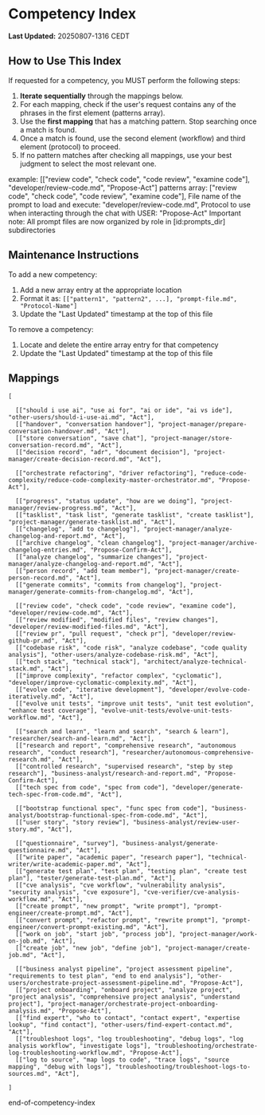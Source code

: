# Competency Index

**Last Updated:** 20250807-1316 CEDT

## How to Use This Index

If requested for a competency, you MUST perform the following steps:
1.  **Iterate sequentially** through the mappings below.
2.  For each mapping, check if the user's request contains any of the phrases in the first element (patterns array).
3.  Use the **first mapping** that has a matching pattern. Stop searching once a match is found.
4.  Once a match is found, use the second element (workflow) and third element (protocol) to proceed.
5.  If no pattern matches after checking all mappings, use your best judgment to select the most relevant one.

example:  [["review code", "check code", "code review", "examine code"], "developer/review-code.md", "Propose-Act"]
patterns array: ["review code", "check code", "code review", "examine code"],
File name of the prompt to load and execute: "developer/review-code.md", 
Protocol to use when interacting through the chat with USER: "Propose-Act"
Important note: All prompt files are now organized by role in [id:prompts_dir] subdirectories

## Maintenance Instructions

To add a new competency:
1. Add a new array entry at the appropriate location
2. Format it as: `[["pattern1", "pattern2", ...], "prompt-file.md", "Protocol-Name"]`
3. Update the "Last Updated" timestamp at the top of this file

To remove a competency:
1. Locate and delete the entire array entry for that competency
2. Update the "Last Updated" timestamp at the top of this file

## Mappings

```
[

  [["should i use ai", "use ai for", "ai or ide", "ai vs ide"], "other-users/should-i-use-ai.md", "Act"],
  [["handover", "conversation handover"], "project-manager/prepare-conversation-handover.md", "Act"],
  [["store conversation", "save chat"], "project-manager/store-conversation-record.md", "Act"],
  [["decision record", "adr", "document decision"], "project-manager/create-decision-record.md", "Act"],

  [["orchestrate refactoring", "driver refactoring"], "reduce-code-complexity/reduce-code-complexity-master-orchestrator.md", "Propose-Act"],

  [["progress", "status update", "how are we doing"], "project-manager/review-progress.md", "Act"],
  [["tasklist", "task list", "generate tasklist", "create tasklist"], "project-manager/generate-tasklist.md", "Act"],
  [["changelog", "add to changelog"], "project-manager/analyze-changelog-and-report.md", "Act"],
  [["archive changelog", "clean changelog"], "project-manager/archive-changelog-entries.md", "Propose-Confirm-Act"],
  [["analyze changelog", "summarize changes"], "project-manager/analyze-changelog-and-report.md", "Act"],
  [["person record", "add team member"], "project-manager/create-person-record.md", "Act"],
  [["generate commits", "commits from changelog"], "project-manager/generate-commits-from-changelog.md", "Act"],

  [["review code", "check code", "code review", "examine code"], "developer/review-code.md", "Act"],
  [["review modified", "modified files", "review changes"], "developer/review-modified-files.md", "Act"],
  [["review pr", "pull request", "check pr"], "developer/review-github-pr.md", "Act"],
  [["codebase risk", "code risk", "analyze codebase", "code quality analysis"], "other-users/analyze-codebase-risk.md", "Act"],
  [["tech stack", "technical stack"], "architect/analyze-technical-stack.md", "Act"],
  [["improve complexity", "refactor complex", "cyclomatic"], "developer/improve-cyclomatic-complexity.md", "Act"],
  [["evolve code", "iterative development"], "developer/evolve-code-iteratively.md", "Act"],
  [["evolve unit tests", "improve unit tests", "unit test evolution", "enhance test coverage"], "evolve-unit-tests/evolve-unit-tests-workflow.md", "Act"],

  [["search and learn", "learn and search", "search & learn"], "researcher/search-and-learn.md", "Act"],
  [["research and report", "comprehensive research", "autonomous research", "conduct research"], "researcher/autonomous-comprehensive-research.md", "Act"],
  [["controlled research", "supervised research", "step by step research"], "business-analyst/research-and-report.md", "Propose-Confirm-Act"],
  [["tech spec from code", "spec from code"], "developer/generate-tech-spec-from-code.md", "Act"],

  [["bootstrap functional spec", "func spec from code"], "business-analyst/bootstrap-functional-spec-from-code.md", "Act"],
  [["user story", "story review"], "business-analyst/review-user-story.md", "Act"],

  [["questionnaire", "survey"], "business-analyst/generate-questionnaire.md", "Act"],
  [["write paper", "academic paper", "research paper"], "technical-writer/write-academic-paper.md", "Act"],
  [["generate test plan", "test plan", "testing plan", "create test plan"], "tester/generate-test-plan.md", "Act"],
  [["cve analysis", "cve workflow", "vulnerability analysis", "security analysis", "cve exposure"], "cve-verifier/cve-analysis-workflow.md", "Act"],
  [["create prompt", "new prompt", "write prompt"], "prompt-engineer/create-prompt.md", "Act"],
  [["convert prompt", "refactor prompt", "rewrite prompt"], "prompt-engineer/convert-prompt-existing.md", "Act"],
  [["work on job", "start job", "process job"], "project-manager/work-on-job.md", "Act"],
  [["create job", "new job", "define job"], "project-manager/create-job.md", "Act"],

  [["business analyst pipeline", "project assessment pipeline", "requirements to test plan", "end to end analysis"], "other-users/orchestrate-project-assessment-pipeline.md", "Propose-Act"],
  [["project onboarding", "onboard project", "analyze project", "project analysis", "comprehensive project analysis", "understand project"], "project-manager/orchestrate-project-onboarding-analysis.md", "Propose-Act"],
  [["find expert", "who to contact", "contact expert", "expertise lookup", "find contact"], "other-users/find-expert-contact.md", "Act"],
  [["troubleshoot logs", "log troubleshooting", "debug logs", "log analysis workflow", "investigate logs"], "troubleshooting/orchestrate-log-troubleshooting-workflow.md", "Propose-Act"],
  [["log to source", "map logs to code", "trace logs", "source mapping", "debug with logs"], "troubleshooting/troubleshoot-logs-to-sources.md", "Act"],

]
```
end-of-competency-index
